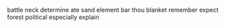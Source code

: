 battle neck determine ate sand element bar thou blanket remember expect forest political especially explain